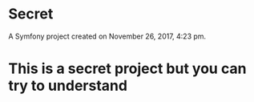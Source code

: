 Secret
======

A Symfony project created on November 26, 2017, 4:23 pm.
# This is a secret project but you can try to understand
